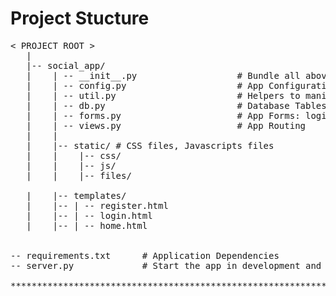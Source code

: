 

# Project Stucture 

<pre>
< PROJECT ROOT >
   |
   |-- social_app/
   |    | -- __init__.py                   # Bundle all above sections and expose 
   |    | -- config.py                     # App Configuration
   |    | -- util.py                       # Helpers to manipulate date, files 
   |    | -- db.py                         # Database Tables 
   |    | -- forms.py                      # App Forms: login, registration
   |    | -- views.py                      # App Routing
   |    |
   |    |-- static/ # CSS files, Javascripts files
   |    |    |-- css/      
   |    |    |-- js/
   |    |    |-- files/

   |    |-- templates/
   |    |-- | -- register.html
   |    |-- | -- login.html
   |    |-- | -- home.html


-- requirements.txt      # Application Dependencies
-- server.py             # Start the app in development and production

************************************************************************
</pre>

